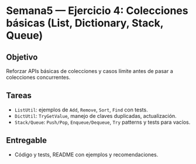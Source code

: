# Semana5 — Ejercicio 4: Colecciones básicas (List, Dictionary, Stack, Queue)

## Objetivo
Reforzar APIs básicas de colecciones y casos límite antes de pasar a colecciones concurrentes.

## Tareas
- `ListUtil`: ejemplos de `Add`, `Remove`, `Sort`, `Find` con tests.  
- `DictUtil`: `TryGetValue`, manejo de claves duplicadas, actualización.  
- `Stack/Queue`: `Push/Pop`, `Enqueue/Dequeue`, `Try` patterns y tests para vacíos.

## Entregable
- Código y tests, README con ejemplos y recomendaciones.
